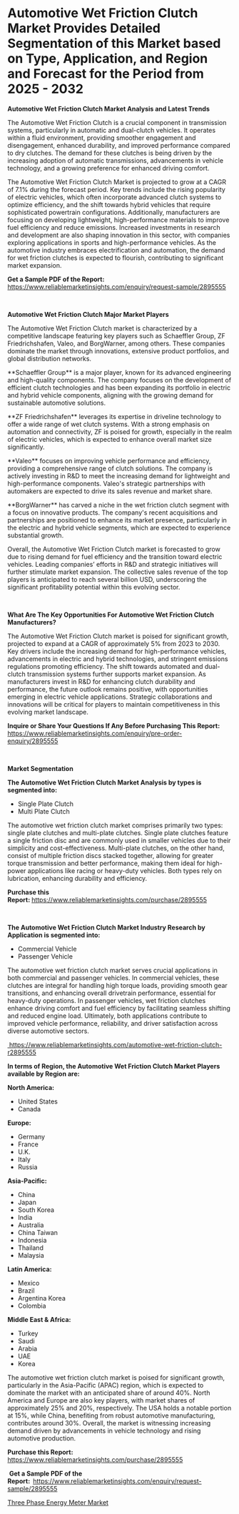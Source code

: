 <p><h1>Automotive Wet Friction Clutch Market Provides Detailed Segmentation of this Market based on Type, Application, and Region and Forecast for the Period from 2025 - 2032</h1></p><p><strong>Automotive Wet Friction Clutch Market Analysis and Latest Trends</strong></p>
<p><p>The Automotive Wet Friction Clutch is a crucial component in transmission systems, particularly in automatic and dual-clutch vehicles. It operates within a fluid environment, providing smoother engagement and disengagement, enhanced durability, and improved performance compared to dry clutches. The demand for these clutches is being driven by the increasing adoption of automatic transmissions, advancements in vehicle technology, and a growing preference for enhanced driving comfort.</p><p>The Automotive Wet Friction Clutch Market is projected to grow at a CAGR of 7.1% during the forecast period. Key trends include the rising popularity of electric vehicles, which often incorporate advanced clutch systems to optimize efficiency, and the shift towards hybrid vehicles that require sophisticated powertrain configurations. Additionally, manufacturers are focusing on developing lightweight, high-performance materials to improve fuel efficiency and reduce emissions. Increased investments in research and development are also shaping innovation in this sector, with companies exploring applications in sports and high-performance vehicles. As the automotive industry embraces electrification and automation, the demand for wet friction clutches is expected to flourish, contributing to significant market expansion.</p></p>
<p><strong>Get a Sample PDF of the Report:&nbsp;</strong> <a href="https://www.reliablemarketinsights.com/enquiry/request-sample/2895555?utm_campaign=2667&utm_medium=2&utm_source=Github&utm_content=ia&utm_term=15032025&utm_id=automotive-wet-friction-clutch">https://www.reliablemarketinsights.com/enquiry/request-sample/2895555</a></p>
<p>&nbsp;</p>
<p><strong>Automotive Wet Friction Clutch Major Market Players</strong></p>
<p><p>The Automotive Wet Friction Clutch market is characterized by a competitive landscape featuring key players such as Schaeffler Group, ZF Friedrichshafen, Valeo, and BorgWarner, among others. These companies dominate the market through innovations, extensive product portfolios, and global distribution networks.</p><p>**Schaeffler Group** is a major player, known for its advanced engineering and high-quality components. The company focuses on the development of efficient clutch technologies and has been expanding its portfolio in electric and hybrid vehicle components, aligning with the growing demand for sustainable automotive solutions.</p><p>**ZF Friedrichshafen** leverages its expertise in driveline technology to offer a wide range of wet clutch systems. With a strong emphasis on automation and connectivity, ZF is poised for growth, especially in the realm of electric vehicles, which is expected to enhance overall market size significantly.</p><p>**Valeo** focuses on improving vehicle performance and efficiency, providing a comprehensive range of clutch solutions. The company is actively investing in R&D to meet the increasing demand for lightweight and high-performance components. Valeo's strategic partnerships with automakers are expected to drive its sales revenue and market share.</p><p>**BorgWarner** has carved a niche in the wet friction clutch segment with a focus on innovative products. The company's recent acquisitions and partnerships are positioned to enhance its market presence, particularly in the electric and hybrid vehicle segments, which are expected to experience substantial growth.</p><p>Overall, the Automotive Wet Friction Clutch market is forecasted to grow due to rising demand for fuel efficiency and the transition toward electric vehicles. Leading companies’ efforts in R&D and strategic initiatives will further stimulate market expansion. The collective sales revenue of the top players is anticipated to reach several billion USD, underscoring the significant profitability potential within this evolving sector.</p></p>
<p>&nbsp;</p>
<p><strong>What Are The Key Opportunities For Automotive Wet Friction Clutch Manufacturers?</strong></p>
<p><p>The Automotive Wet Friction Clutch market is poised for significant growth, projected to expand at a CAGR of approximately 5% from 2023 to 2030. Key drivers include the increasing demand for high-performance vehicles, advancements in electric and hybrid technologies, and stringent emissions regulations promoting efficiency. The shift towards automated and dual-clutch transmission systems further supports market expansion. As manufacturers invest in R&D for enhancing clutch durability and performance, the future outlook remains positive, with opportunities emerging in electric vehicle applications. Strategic collaborations and innovations will be critical for players to maintain competitiveness in this evolving market landscape.</p></p>
<p><strong>Inquire or Share Your Questions If Any Before Purchasing This Report:</strong> <a href="https://www.reliablemarketinsights.com/enquiry/pre-order-enquiry/2895555?utm_campaign=2667&utm_medium=2&utm_source=Github&utm_content=ia&utm_term=15032025&utm_id=automotive-wet-friction-clutch">https://www.reliablemarketinsights.com/enquiry/pre-order-enquiry/2895555</a></p>
<p>&nbsp;</p>
<p><strong>Market Segmentation</strong></p>
<p><strong>The Automotive Wet Friction Clutch Market Analysis by types is segmented into:</strong></p>
<p><ul><li>Single Plate Clutch</li><li>Multi Plate Clutch</li></ul></p>
<p><p>The automotive wet friction clutch market comprises primarily two types: single plate clutches and multi-plate clutches. Single plate clutches feature a single friction disc and are commonly used in smaller vehicles due to their simplicity and cost-effectiveness. Multi-plate clutches, on the other hand, consist of multiple friction discs stacked together, allowing for greater torque transmission and better performance, making them ideal for high-power applications like racing or heavy-duty vehicles. Both types rely on lubrication, enhancing durability and efficiency.</p></p>
<p><strong>Purchase this Report:&nbsp;</strong><a href="https://www.reliablemarketinsights.com/purchase/2895555?utm_campaign=2667&utm_medium=2&utm_source=Github&utm_content=ia&utm_term=15032025&utm_id=automotive-wet-friction-clutch">https://www.reliablemarketinsights.com/purchase/2895555</a></p>
<p>&nbsp;</p>
<p><strong>The Automotive Wet Friction Clutch Market Industry Research by Application is segmented into:</strong></p>
<p><ul><li>Commercial Vehicle</li><li>Passenger Vehicle</li></ul></p>
<p><p>The automotive wet friction clutch market serves crucial applications in both commercial and passenger vehicles. In commercial vehicles, these clutches are integral for handling high torque loads, providing smooth gear transitions, and enhancing overall drivetrain performance, essential for heavy-duty operations. In passenger vehicles, wet friction clutches enhance driving comfort and fuel efficiency by facilitating seamless shifting and reduced engine load. Ultimately, both applications contribute to improved vehicle performance, reliability, and driver satisfaction across diverse automotive sectors.</p></p>
<p><a href="https://www.reliablemarketinsights.com/automotive-wet-friction-clutch-r2895555?utm_campaign=2667&utm_medium=2&utm_source=Github&utm_content=ia&utm_term=15032025&utm_id=automotive-wet-friction-clutch">&nbsp;https://www.reliablemarketinsights.com/automotive-wet-friction-clutch-r2895555</a></p>
<p><strong>In terms of Region, the Automotive Wet Friction Clutch Market Players available by Region are:</strong></p>
<p>
    <p> <strong> North America: </strong>
        <ul>
            <li>United States</li>
            <li>Canada</li>
        </ul>
        </p> 
    <p> <strong> Europe: </strong>
        <ul>
            <li>Germany</li>
            <li>France</li>
            <li>U.K.</li>
            <li>Italy</li>
            <li>Russia</li>
        </ul>
        </p> 
    <p> <strong> Asia-Pacific: </strong>
        <ul>
            <li>China</li>
            <li>Japan</li>
            <li>South Korea</li>
            <li>India</li>
            <li>Australia</li>
            <li>China Taiwan</li>
            <li>Indonesia</li>
            <li>Thailand</li>
            <li>Malaysia</li>
        </ul>
        </p> 
    <p> <strong> Latin America: </strong>
        <ul>
            <li>Mexico</li>
            <li>Brazil</li>
            <li>Argentina Korea</li>
            <li>Colombia</li>
        </ul>
        </p> 
    <p> <strong> Middle East & Africa: </strong>
        <ul>
            <li>Turkey</li>
            <li>Saudi</li>
            <li>Arabia</li>
            <li>UAE</li>
            <li>Korea</li>
        </ul>
    </p>
    </p>
<p><p>The automotive wet friction clutch market is poised for significant growth, particularly in the Asia-Pacific (APAC) region, which is expected to dominate the market with an anticipated share of around 40%. North America and Europe are also key players, with market shares of approximately 25% and 20%, respectively. The USA holds a notable portion at 15%, while China, benefiting from robust automotive manufacturing, contributes around 30%. Overall, the market is witnessing increasing demand driven by advancements in vehicle technology and rising automotive production.</p></p>
<p><strong>Purchase this Report: </strong><a href="https://www.reliablemarketinsights.com/purchase/2895555?utm_campaign=2667&utm_medium=2&utm_source=Github&utm_content=ia&utm_term=15032025&utm_id=automotive-wet-friction-clutch">https://www.reliablemarketinsights.com/purchase/2895555</a></p>
<p>&nbsp;<strong>Get a Sample PDF of the Report:&nbsp;&nbsp;</strong><a href="https://www.reliablemarketinsights.com/enquiry/request-sample/2895555?utm_campaign=2667&utm_medium=2&utm_source=Github&utm_content=ia&utm_term=15032025&utm_id=automotive-wet-friction-clutch">https://www.reliablemarketinsights.com/enquiry/request-sample/2895555</a></p>
<p><strong></strong></p>
<p><p><a href="https://github.com/bholdsfofie/Market-Research-Report-List-1/blob/main/three-phase-energy-meter-market.md?utm_campaign=2667&utm_medium=2&utm_source=Github&utm_content=ia&utm_term=15032025&utm_id=automotive-wet-friction-clutch">Three Phase Energy Meter Market</a></p></p>